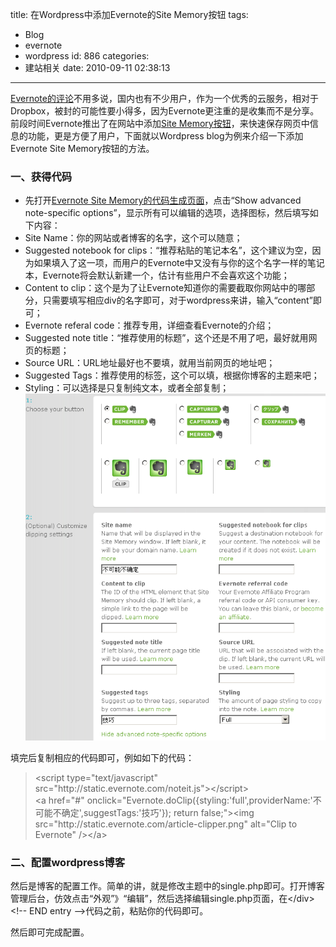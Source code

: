 title: 在Wordpress中添加Evernote的Site Memory按钮
tags:
  - Blog
  - evernote
  - wordpress
id: 886
categories:
  - 建站相关
date: 2010-09-11 02:38:13
---

[Evernote的评论](http://www.steelsnarl.com/evernote%E5%87%A0%E4%B8%AA%E6%8A%80%E5%B7%A7%EF%BC%88%E7%BD%91%E7%BB%9C%E7%89%88%E3%80%81%E5%85%B1%E4%BA%AB%EF%BC%89/)不用多说，国内也有不少用户，作为一个优秀的云服务，相对于Dropbox，被封的可能性要小得多，因为Evernote更注重的是收集而不是分享。前段时间Evernote推出了在网站中添加[Site Memory按钮](http://techcrunch.com/2010/09/10/site-memory-evernote-for-websites/)，来快速保存网页中信息的功能，更是方便了用户，下面就以Wordpress blog为例来介绍一下添加Evernote Site Memory按钮的方法。

<!--more-->

### 一、获得代码

*   先打开[Evernote Site Memory的代码生成页面](http://www.evernote.com/about/developer/sitememory/)，点击“Show advanced note-specific options”，显示所有可以编辑的选项，选择图标，然后填写如下内容：
*   Site Name：你的网站或者博客的名字，这个可以随意；
*   Suggested notebook for clips：“推荐粘贴的笔记本名”，这个建议为空，因为如果填入了这一项，而用户的Evernote中又没有与你的这个名字一样的笔记本，Evernote将会默认新建一个，估计有些用户不会喜欢这个功能；
*   Content to clip：这个是为了让Evernote知道你的需要截取你网站中的哪部分，只需要填写相应div的名字即可，对于wordpress来讲，输入“content”即可；
*   Evernote referal code：推荐专用，详细查看Evernote的介绍；
*   Suggested note title：“推荐使用的标题”，这个还是不用了吧，最好就用网页的标题；
*   Source URL：URL地址最好也不要填，就用当前网页的地址吧；
*   Suggested Tags：推荐使用的标签，这个可以填，根据你博客的主题来吧；
*   Styling：可以选择是只复制纯文本，或者全部复制；
[![](/upfile/2010/09/get-evernote-site-memory-button-code.png "get-evernote-site-memory-button-code")](/upfile/2010/09/get-evernote-site-memory-button-code.png)

填完后复制相应的代码即可，例如如下的代码：
> <div id="_mcePaste">&lt;script type="text/javascript" src="http://static.evernote.com/noteit.js"&gt;&lt;/script&gt;</div>
> 
> <div id="_mcePaste">&lt;a href="#" onclick="Evernote.doClip({styling:'full',providerName:'不可能不确定',suggestTags:'技巧'}); return false;"&gt;&lt;img src="http://static.evernote.com/article-clipper.png" alt="Clip to Evernote" /&gt;&lt;/a&gt;</div>

### 二、配置wordpress博客

然后是博客的配置工作。简单的讲，就是修改主题中的single.php即可。打开博客管理后台，仿效点击“外观”》“编辑”，然后选择编辑single.php页面，在&lt;/div&gt;&lt;!-- END entry --&gt;代码之前，粘贴你的代码即可。

然后即可完成配置。